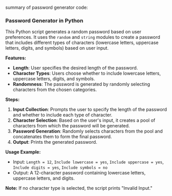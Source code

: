 summary of password generator code:

### Password Generator in Python

This Python script generates a random password based on user preferences. It uses the `random` and `string` modules to create a password that includes different types of characters (lowercase letters, uppercase letters, digits, and symbols) based on user input.

**Features:**
- **Length**: User specifies the desired length of the password.
- **Character Types**: Users choose whether to include lowercase letters, uppercase letters, digits, and symbols.
- **Randomness**: The password is generated by randomly selecting characters from the chosen categories.

**Steps:**
1. **Input Collection**: Prompts the user to specify the length of the password and whether to include each type of character.
2. **Character Selection**: Based on the user's input, it creates a pool of characters from which the password will be generated.
3. **Password Generation**: Randomly selects characters from the pool and concatenates them to form the final password.
4. **Output**: Prints the generated password.

**Usage Example:**
- Input: `Length = 12`, `Include lowercase = yes`, `Include uppercase = yes`, `Include digits = yes`, `Include symbols = no`
- Output: A 12-character password containing lowercase letters, uppercase letters, and digits.

**Note:** If no character type is selected, the script prints "Invalid Input."
